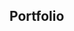 ## Portfolio

<!-- Security scan triggered at 2025-09-02 01:39:48 -->

<!-- Security scan triggered at 2025-09-09 05:31:35 -->